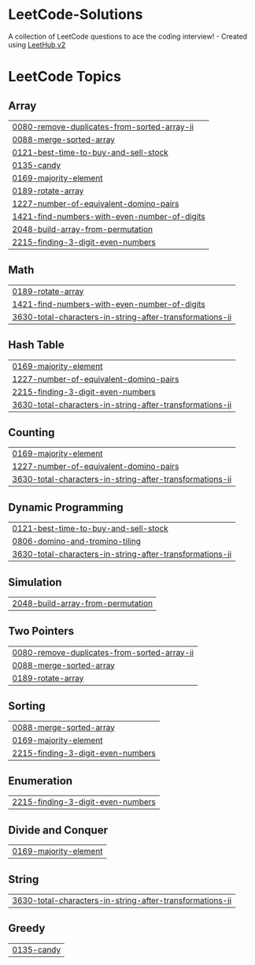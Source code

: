 # LeetCode-Solutions
A collection of LeetCode questions to ace the coding interview! - Created using [LeetHub v2](https://github.com/arunbhardwaj/LeetHub-2.0)

<!---LeetCode Topics Start-->
# LeetCode Topics
## Array
|  |
| ------- |
| [0080-remove-duplicates-from-sorted-array-ii](https://github.com/MalkaYehudit/LeetCode-Solutions/tree/master/0080-remove-duplicates-from-sorted-array-ii) |
| [0088-merge-sorted-array](https://github.com/MalkaYehudit/LeetCode-Solutions/tree/master/0088-merge-sorted-array) |
| [0121-best-time-to-buy-and-sell-stock](https://github.com/MalkaYehudit/LeetCode-Solutions/tree/master/0121-best-time-to-buy-and-sell-stock) |
| [0135-candy](https://github.com/MalkaYehudit/LeetCode-Solutions/tree/master/0135-candy) |
| [0169-majority-element](https://github.com/MalkaYehudit/LeetCode-Solutions/tree/master/0169-majority-element) |
| [0189-rotate-array](https://github.com/MalkaYehudit/LeetCode-Solutions/tree/master/0189-rotate-array) |
| [1227-number-of-equivalent-domino-pairs](https://github.com/MalkaYehudit/LeetCode-Solutions/tree/master/1227-number-of-equivalent-domino-pairs) |
| [1421-find-numbers-with-even-number-of-digits](https://github.com/MalkaYehudit/LeetCode-Solutions/tree/master/1421-find-numbers-with-even-number-of-digits) |
| [2048-build-array-from-permutation](https://github.com/MalkaYehudit/LeetCode-Solutions/tree/master/2048-build-array-from-permutation) |
| [2215-finding-3-digit-even-numbers](https://github.com/MalkaYehudit/LeetCode-Solutions/tree/master/2215-finding-3-digit-even-numbers) |
## Math
|  |
| ------- |
| [0189-rotate-array](https://github.com/MalkaYehudit/LeetCode-Solutions/tree/master/0189-rotate-array) |
| [1421-find-numbers-with-even-number-of-digits](https://github.com/MalkaYehudit/LeetCode-Solutions/tree/master/1421-find-numbers-with-even-number-of-digits) |
| [3630-total-characters-in-string-after-transformations-ii](https://github.com/MalkaYehudit/LeetCode-Solutions/tree/master/3630-total-characters-in-string-after-transformations-ii) |
## Hash Table
|  |
| ------- |
| [0169-majority-element](https://github.com/MalkaYehudit/LeetCode-Solutions/tree/master/0169-majority-element) |
| [1227-number-of-equivalent-domino-pairs](https://github.com/MalkaYehudit/LeetCode-Solutions/tree/master/1227-number-of-equivalent-domino-pairs) |
| [2215-finding-3-digit-even-numbers](https://github.com/MalkaYehudit/LeetCode-Solutions/tree/master/2215-finding-3-digit-even-numbers) |
| [3630-total-characters-in-string-after-transformations-ii](https://github.com/MalkaYehudit/LeetCode-Solutions/tree/master/3630-total-characters-in-string-after-transformations-ii) |
## Counting
|  |
| ------- |
| [0169-majority-element](https://github.com/MalkaYehudit/LeetCode-Solutions/tree/master/0169-majority-element) |
| [1227-number-of-equivalent-domino-pairs](https://github.com/MalkaYehudit/LeetCode-Solutions/tree/master/1227-number-of-equivalent-domino-pairs) |
| [3630-total-characters-in-string-after-transformations-ii](https://github.com/MalkaYehudit/LeetCode-Solutions/tree/master/3630-total-characters-in-string-after-transformations-ii) |
## Dynamic Programming
|  |
| ------- |
| [0121-best-time-to-buy-and-sell-stock](https://github.com/MalkaYehudit/LeetCode-Solutions/tree/master/0121-best-time-to-buy-and-sell-stock) |
| [0806-domino-and-tromino-tiling](https://github.com/MalkaYehudit/LeetCode-Solutions/tree/master/0806-domino-and-tromino-tiling) |
| [3630-total-characters-in-string-after-transformations-ii](https://github.com/MalkaYehudit/LeetCode-Solutions/tree/master/3630-total-characters-in-string-after-transformations-ii) |
## Simulation
|  |
| ------- |
| [2048-build-array-from-permutation](https://github.com/MalkaYehudit/LeetCode-Solutions/tree/master/2048-build-array-from-permutation) |
## Two Pointers
|  |
| ------- |
| [0080-remove-duplicates-from-sorted-array-ii](https://github.com/MalkaYehudit/LeetCode-Solutions/tree/master/0080-remove-duplicates-from-sorted-array-ii) |
| [0088-merge-sorted-array](https://github.com/MalkaYehudit/LeetCode-Solutions/tree/master/0088-merge-sorted-array) |
| [0189-rotate-array](https://github.com/MalkaYehudit/LeetCode-Solutions/tree/master/0189-rotate-array) |
## Sorting
|  |
| ------- |
| [0088-merge-sorted-array](https://github.com/MalkaYehudit/LeetCode-Solutions/tree/master/0088-merge-sorted-array) |
| [0169-majority-element](https://github.com/MalkaYehudit/LeetCode-Solutions/tree/master/0169-majority-element) |
| [2215-finding-3-digit-even-numbers](https://github.com/MalkaYehudit/LeetCode-Solutions/tree/master/2215-finding-3-digit-even-numbers) |
## Enumeration
|  |
| ------- |
| [2215-finding-3-digit-even-numbers](https://github.com/MalkaYehudit/LeetCode-Solutions/tree/master/2215-finding-3-digit-even-numbers) |
## Divide and Conquer
|  |
| ------- |
| [0169-majority-element](https://github.com/MalkaYehudit/LeetCode-Solutions/tree/master/0169-majority-element) |
## String
|  |
| ------- |
| [3630-total-characters-in-string-after-transformations-ii](https://github.com/MalkaYehudit/LeetCode-Solutions/tree/master/3630-total-characters-in-string-after-transformations-ii) |
## Greedy
|  |
| ------- |
| [0135-candy](https://github.com/MalkaYehudit/LeetCode-Solutions/tree/master/0135-candy) |
<!---LeetCode Topics End-->
